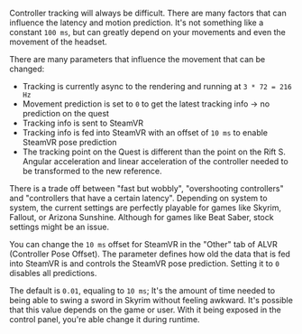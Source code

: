 Controller tracking will always be difficult. There are many factors that can influence the latency and motion prediction. It's not something like a constant `100 ms`, but can greatly depend on your movements and even the movement of the headset.

There are many parameters that influence the movement that can be changed:

- Tracking is currently async to the rendering and running at `3 * 72 = 216 Hz`
- Movement prediction is set to `0` to get the latest tracking info -> no prediction on the quest
- Tracking info is sent to SteamVR
- Tracking info is fed into SteamVR with an offset of `10 ms` to enable SteamVR pose prediction
- The tracking point on the Quest is different than the point on the Rift S. Angular acceleration and linear acceleration of the controller needed to be transformed to the new reference.

There is a trade off between "fast but wobbly", "overshooting controllers" and "controllers that have a certain latency". Depending on system to system, the current settings are perfectly playable for games like Skyrim, Fallout, or Arizona Sunshine. Although for games like Beat Saber, stock settings might be an issue.

You can change the `10 ms` offset for SteamVR in the "Other" tab of ALVR (Controller Pose Offset). The parameter defines how old the data that is fed into SteamVR is and controls the SteamVR pose prediction. Setting it to `0` disables all predictions.

The default is `0.01`, equaling to `10 ms`; It's the amount of time needed to being able to swing a sword in Skyrim without feeling awkward. It's possible that this value depends on the game or user. With it being exposed in the control panel, you're able change it during runtime.
